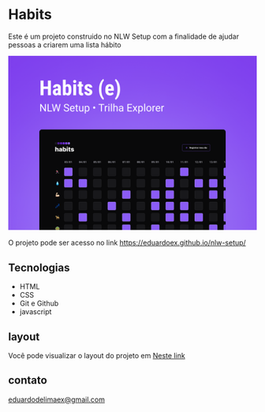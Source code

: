 <h1>Habits</h1> 
<p>Este é um projeto construido no NLW Setup com a finalidade de ajudar pessoas a criarem uma lista hábito </p>

![Preview](./.github/preview.png)

O projeto pode ser acesso no link https://eduardoex.github.io/nlw-setup/

##  Tecnologias

- HTML
- CSS
- Git e Github
- javascript

## layout

Você pode visualizar o layout do projeto em [Neste link](https://www.figma.com/community/file/1195327109778210238)

## contato

eduardodelimaex@gmail.com
